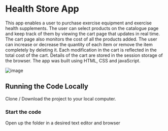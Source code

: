 # Health Store App

This app enables a user to purchase exercise equipment and exercise health supplements. The user can select products on the catalogue page and keep track of them by viewing the cart page that updates in real time. The cart page also monitors the cost of all the products added. The user can increase or decrease the quantity of each item or remove the item completely by deleting it. Each modification in the cart is reflected in the total cost of the cart. Details of the cart are stored in the session storage of the browser. The app was built using HTML, CSS and javaScript.

![image](https://github.com/johnnyd81/health-shop/assets/95863021/6899dc5f-3cae-47fb-b629-c405b660c7a2)


## Running the Code Locally

Clone / Download the project to your local computer.

### Start the code

Open up the folder in a desired text editor and browser 

